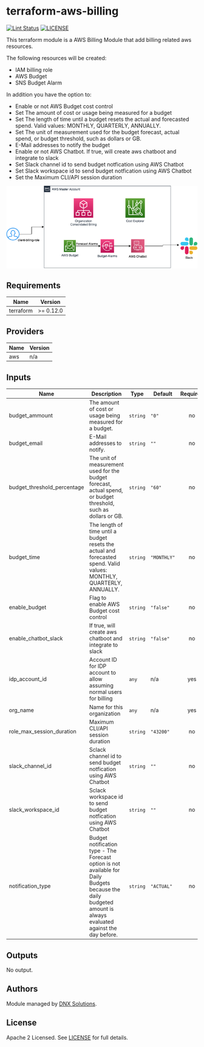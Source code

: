 # terraform-aws-billing

[![Lint Status](https://github.com/DNXLabs/terraform-aws-billing/workflows/Lint/badge.svg)](https://github.com/DNXLabs/terraform-aws-billing/actions)
[![LICENSE](https://img.shields.io/github/license/DNXLabs/terraform-aws-billing)](https://github.com/DNXLabs/terraform-aws-billing/blob/master/LICENSE)

This terraform module is a AWS Billing Module that add billing related aws resources.

The following resources will be created:

- IAM billing role
- AWS Budget
- SNS Budget Alarm

In addition you have the option to:

- Enable or not AWS Budget cost control
- Set The amount of cost or usage being measured for a budget
- Set The length of time until a budget resets the actual and forecasted spend. Valid values: MONTHLY, QUARTERLY, ANNUALLY.
- Set The unit of measurement used for the budget forecast, actual spend, or budget threshold, such as dollars or GB.
- E-Mail addresses to notify the budget
- Enable or not AWS Chatbot. If true, will create aws chatboot and integrate to slack
- Set Slack channel id to send budget notfication using AWS Chatbot
- Set Slack workspace id to send budget notfication using AWS Chatbot
- Set the Maximum CLI/API session duration

![AWS Billing HLD](images/hld_billing.png)

<!--- BEGIN_TF_DOCS --->

## Requirements

| Name | Version |
|------|---------|
| terraform | >= 0.12.0 |

## Providers

| Name | Version |
|------|---------|
| aws | n/a |

## Inputs

| Name | Description | Type | Default | Required |
|------|-------------|------|---------|:--------:|
| budget\_ammount | The amount of cost or usage being measured for a budget. | `string` | `"0"` | no |
| budget\_email | E-Mail addresses to notify. | `string` | `""` | no |
| budget\_threshold\_percentage | The unit of measurement used for the budget forecast, actual spend, or budget threshold, such as dollars or GB. | `string` | `"60"` | no |
| budget\_time | The length of time until a budget resets the actual and forecasted spend. Valid values: MONTHLY, QUARTERLY, ANNUALLY. | `string` | `"MONTHLY"` | no |
| enable\_budget | Flag to enable AWS Budget cost control | `string` | `"false"` | no |
| enable\_chatbot\_slack | If true, will create aws chatboot and integrate to slack | `string` | `"false"` | no |
| idp\_account\_id | Account ID for IDP account to allow assuming normal users for billing | `any` | n/a | yes |
| org\_name | Name for this organization | `any` | n/a | yes |
| role\_max\_session\_duration | Maximum CLI/API session duration | `string` | `"43200"` | no |
| slack\_channel\_id | Sclack channel id to send budget notfication using AWS Chatbot | `string` | `""` | no |
| slack\_workspace\_id | Sclack workspace id to send budget notfication using AWS Chatbot | `string` | `""` | no |
| notification\_type | Budget notification type - The Forecast option is not available for Daily Budgets because the daily budgeted amount is always evaluated against the day before. | `string` | `"ACTUAL"` | no |

## Outputs

No output.

<!--- END_TF_DOCS --->

## Authors

Module managed by [DNX Solutions](https://github.com/DNXLabs).

## License

Apache 2 Licensed. See [LICENSE](https://github.com/DNXLabs/terraform-aws-billing/blob/master/LICENSE) for full details.